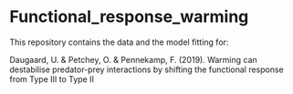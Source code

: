 # Functional_response_warming
This repository contains the data and the model fitting for:

Daugaard, U. & Petchey, O. & Pennekamp, F. (2019). Warming can destabilise predator-prey interactions by shifting the functional response from Type III to Type II
